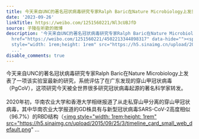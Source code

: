 ```yaml
---
title: 今天来自UNC的著名冠状病毒研究专家Ralph Baric在Nature Microbiology上发表了一项该实验室最新的研究，系统评估了在广东发现的穿山甲冠状病毒（PgCoV），这项研...
date: '2023-09-26'
linkTitle: https://weibo.com/1251560221/Nl3cUBJfD
source: 子陵在听歌的微博
description: '今天来自UNC的著名冠状病毒研究专家Ralph Baric在Nature Microbiology上发表了一项该实验室最新的研究，系统评估了在广东发现的穿山甲冠状病毒（PgCoV），这项研究今天被全世界很多研究冠状病毒起源的著名科学家转发。<br><br>2020年初，华南农业大学和香港大学相继报道了从走私穿山甲分离的穿山甲冠状病毒，其中华南农业大学报道的GD株具有与新型冠状病毒SARS-CoV-2高度相似（96.7%）的RBD结构（<a
  href="https://weibo.com/1251560221/4502213344898317" data-hide=""><span class="url-icon"><img
  style="width: 1rem;height: 1rem" src="https://h5.sinaimg.cn/upload/2015/09/25/3/timeline_card_small_web_default.png"
  ...'
disable_comments: true
---
```

今天来自UNC的著名冠状病毒研究专家Ralph Baric在Nature Microbiology上发表了一项该实验室最新的研究，系统评估了在广东发现的穿山甲冠状病毒（PgCoV），这项研究今天被全世界很多研究冠状病毒起源的著名科学家转发。<br><br>2020年初，华南农业大学和香港大学相继报道了从走私穿山甲分离的穿山甲冠状病毒，其中华南农业大学报道的GD株具有与新型冠状病毒SARS-CoV-2高度相似（96.7%）的RBD结构（<a href="https://weibo.com/1251560221/4502213344898317" data-hide=""><span class="url-icon"><img style="width: 1rem;height: 1rem" src="https://h5.sinaimg.cn/upload/2015/09/25/3/timeline_card_small_web_default.png" ...